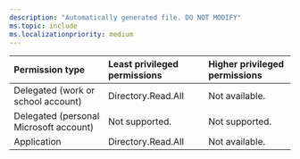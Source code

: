 ```yaml
---
description: "Automatically generated file. DO NOT MODIFY"
ms.topic: include
ms.localizationpriority: medium
---
```


|Permission type|Least privileged permissions|Higher privileged permissions|
|:---|:---|:---|
|Delegated (work or school account)|Directory.Read.All|Not available.|
|Delegated (personal Microsoft account)|Not supported.|Not supported.|
|Application|Directory.Read.All|Not available.|

